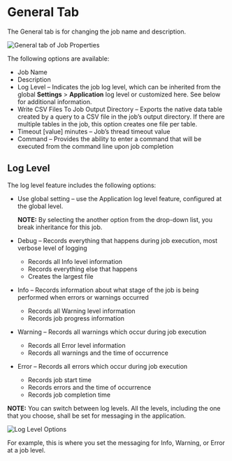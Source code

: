# General Tab

The General tab is for changing the job name and description.

![General tab of Job Properties](/img/product_docs/activitymonitor/activitymonitor/admin/search/query/general.webp)

The following options are available:

- Job Name
- Description
- Log Level – Indicates the job log level, which can be inherited from the global **Settings** >
  **Application** log level or customized here. See below for additional information.
- Write CSV Files To Job Output Directory – Exports the native data table created by a query to a
  CSV file in the job’s output directory. If there are multiple tables in the job, this option
  creates one file per table.
- Timeout [value] minutes – Job’s thread timeout value
- Command – Provides the ability to enter a command that will be executed from the command line upon
  job completion

## Log Level

The log level feature includes the following options:

- Use global setting – use the Application log level feature, configured at the global level.

  **NOTE:** By selecting the another option from the drop-down list, you break inheritance for
  this job.

- Debug – Records everything that happens during job execution, most verbose level of logging
  - Records all Info level information
  - Records everything else that happens
  - Creates the largest file
- Info – Records information about what stage of the job is being performed when errors or warnings
  occurred
  - Records all Warning level information
  - Records job progress information
- Warning – Records all warnings which occur during job execution
  - Records all Error level information
  - Records all warnings and the time of occurrence
- Error – Records all errors which occur during job execution
  - Records job start time
  - Records errors and the time of occurrence
  - Records job completion time

**NOTE:** You can switch between log levels. All the levels, including the one that you choose,
shall be set for messaging in the application.

![Log Level Options](/img/product_docs/accessanalyzer/admin/jobs/job/properties/generalloglevel.webp)

For example, this is where you set the messaging for Info, Warning, or Error at a job level.
